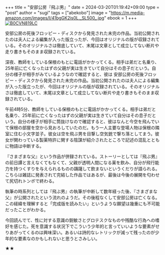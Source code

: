 +++
title = "安部公房『飛ぶ男』"
date = 2024-03-20T01:19:42+09:00
type = "post"
author = "sugi"
tags = ["abekobo"]
image = "https://m.media-amazon.com/images/I/41bgGK2is0L._SL500_.jpg"
ebook = 1
+++
<a href="https://www.amazon.co.jp/dp/B0CVN819LC/?tag=chezsugi-22" target="_blank"><img src="https://m.media-amazon.com/images/I/41bgGK2is0L._SL500_.jpg" alt="B0CVN819LC" border="0" class="alignleft" /></a>

安部公房の死後フロッピー・ディスクから発見された未完の作品。当初公開されたのは夫人による編集が入った版立ったが、今回はオリジナルの版が収録されている。そのオリジナルさは徹底していて、末尾は文章として成立してない断片や走り書きもそのまま収録されている。

深夜、教師をしている保根のもとに電話がかかってくる。相手は弟だと名乗り、25年前に亡くなったはずの父親が実は生きていて自分はその息子だという。自分の様子が相手がみているようなので確認すると、彼は
安部公房の死後フロッピー・ディスクから発見された未完の作品。当初公開されたのは夫人による編集が入った版立ったが、今回はオリジナルの版が収録されている。そのオリジナルさは徹底していて、末尾は文章として成立してない断片や走り書きもそのまま収録されている。

午前4時5分、教師をしている保根のもとに電話がかかってくる。相手は弟だと名乗り、25年前に亡くなったはずの父親が実は生きていて自分はその息子だという。自分の様子が相手に筒抜けなので確認すると、彼はなんと今空を飛んでいて保根の部屋を空から見おろしていたのだ。もう一人主要な登場人物は保根の隣室に住む小文字並子。彼女は空を飛ぶ男を目撃し空気銃で撃ち落としてまう。彼女が関わっている製薬特許に関する陰謀が紹介されたところで記述の混乱とともに物語は中断する。

『さまざまな父』という作品が併録されている。ストーリーとしては『飛ぶ男』の前日譚と言えなくてもなくて、父親が透明人間になる薬を飲み、自分が飛行能力を持つくすりを与えられるものの躊躇して飲まないというくだりが語られる。こちらは雑誌に発表されて完結した作品ではあるが、最後は今後の展開を匂わせて尻切れトンボで終わる。

執筆の時系列としては『飛ぶ男』の執筆が中断して数年経った後、『さまざまな父』が公開されたという流れのようだ。その後程なくして安部公房は亡くなる。この経緯を理解すると「完成版を読みたい」というような願望は幾重にも不可能だったことがわかる。

今回読んでて、性に対する意識の鋭敏さとグロテスクなものや残酷な行為への嗜好を感じた。死を意識する状況下でこういう少年的と言っていいような要素がせりあがってくるのは興味深い。あるいは詩的なレトリックが減って残ったのが少年的な要素なのかもしれないと思うとさみしい。

★★